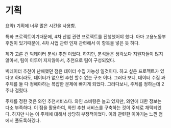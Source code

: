 # 기획

요약) 기획에 너무 많은 시간을 사용함.



특화 프로젝트이기때문에, 4차 산업 관련 프로젝트를 진행했어야 했다. 아마 고용노동부 후원이 있기때문에, 4차 사업 관련 인재 관련해서 이 항목을 넣은 듯 하다.

 제가 고른 건 빅데이터 분석/ 추천 이었다. 하지만, 분석들은 생각보다 지원자들이 많지않아서, 팀이 이루어 지지않아서, 추천으로 팀이 구성되었다.

 빅데이터 추천이 난해했던 점은 데이터 수집 가능성 일것이다. 하고 싶은 프로젝트가 있다고 하더라도, 데이터가 없으면 추천 할수 없는 구조 이다. 그러다 보니, 데이터 수집 과 주제를 둘 다 정해야하는 복잡한 문제에 빠지게 되었다. 그러다보니, 주제를 정하는데 2주나 걸렸다. 

 주제를 정한 것은 와인 추천서비스다. 와인 소비량은 늘고 있지만, 와인에 대한 정보는 다소 부족하다. 이 점을 활용하여, 와인 추천 서비스를 구축하는 것이 주제로 채택되었다. 하지만 나는 이 주제에 대해서 상당히 부정적이었다. 이와 관련한 이야기는 느낀 점에서 풀도록하겠다.











